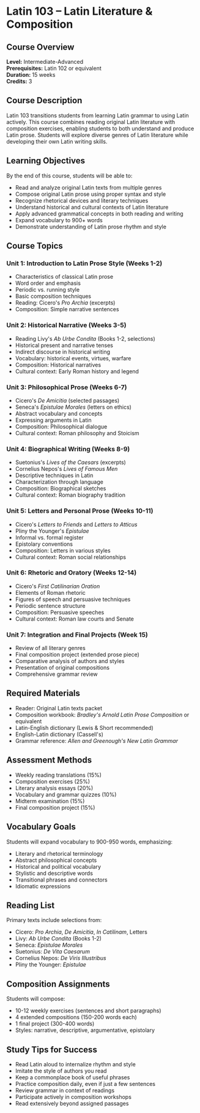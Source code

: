 # Latin 103 – Latin Literature & Composition

## Course Overview
**Level:** Intermediate-Advanced  
**Prerequisites:** Latin 102 or equivalent  
**Duration:** 15 weeks  
**Credits:** 3

## Course Description
Latin 103 transitions students from learning Latin grammar to using Latin actively. This course combines reading original Latin literature with composition exercises, enabling students to both understand and produce Latin prose. Students will explore diverse genres of Latin literature while developing their own Latin writing skills.

## Learning Objectives
By the end of this course, students will be able to:
- Read and analyze original Latin texts from multiple genres
- Compose original Latin prose using proper syntax and style
- Recognize rhetorical devices and literary techniques
- Understand historical and cultural contexts of Latin literature
- Apply advanced grammatical concepts in both reading and writing
- Expand vocabulary to 900+ words
- Demonstrate understanding of Latin prose rhythm and style

## Course Topics

### Unit 1: Introduction to Latin Prose Style (Weeks 1-2)
- Characteristics of classical Latin prose
- Word order and emphasis
- Periodic vs. running style
- Basic composition techniques
- Reading: Cicero's *Pro Archia* (excerpts)
- Composition: Simple narrative sentences

### Unit 2: Historical Narrative (Weeks 3-5)
- Reading Livy's *Ab Urbe Condita* (Books 1-2, selections)
- Historical present and narrative tenses
- Indirect discourse in historical writing
- Vocabulary: historical events, virtues, warfare
- Composition: Historical narratives
- Cultural context: Early Roman history and legend

### Unit 3: Philosophical Prose (Weeks 6-7)
- Cicero's *De Amicitia* (selected passages)
- Seneca's *Epistulae Morales* (letters on ethics)
- Abstract vocabulary and concepts
- Expressing arguments in Latin
- Composition: Philosophical dialogue
- Cultural context: Roman philosophy and Stoicism

### Unit 4: Biographical Writing (Weeks 8-9)
- Suetonius's *Lives of the Caesars* (excerpts)
- Cornelius Nepos's *Lives of Famous Men*
- Descriptive techniques in Latin
- Characterization through language
- Composition: Biographical sketches
- Cultural context: Roman biography tradition

### Unit 5: Letters and Personal Prose (Weeks 10-11)
- Cicero's *Letters to Friends* and *Letters to Atticus*
- Pliny the Younger's *Epistulae*
- Informal vs. formal register
- Epistolary conventions
- Composition: Letters in various styles
- Cultural context: Roman social relationships

### Unit 6: Rhetoric and Oratory (Weeks 12-14)
- Cicero's *First Catilinarian Oration*
- Elements of Roman rhetoric
- Figures of speech and persuasive techniques
- Periodic sentence structure
- Composition: Persuasive speeches
- Cultural context: Roman law courts and Senate

### Unit 7: Integration and Final Projects (Week 15)
- Review of all literary genres
- Final composition project (extended prose piece)
- Comparative analysis of authors and styles
- Presentation of original compositions
- Comprehensive grammar review

## Required Materials
- Reader: Original Latin texts packet
- Composition workbook: *Bradley's Arnold Latin Prose Composition* or equivalent
- Latin-English dictionary (Lewis & Short recommended)
- English-Latin dictionary (Cassell's)
- Grammar reference: *Allen and Greenough's New Latin Grammar*

## Assessment Methods
- Weekly reading translations (15%)
- Composition exercises (25%)
- Literary analysis essays (20%)
- Vocabulary and grammar quizzes (10%)
- Midterm examination (15%)
- Final composition project (15%)

## Vocabulary Goals
Students will expand vocabulary to 900-950 words, emphasizing:
- Literary and rhetorical terminology
- Abstract philosophical concepts
- Historical and political vocabulary
- Stylistic and descriptive words
- Transitional phrases and connectors
- Idiomatic expressions

## Reading List
Primary texts include selections from:
- Cicero: *Pro Archia*, *De Amicitia*, *In Catilinam*, Letters
- Livy: *Ab Urbe Condita* (Books 1-2)
- Seneca: *Epistulae Morales*
- Suetonius: *De Vita Caesarum*
- Cornelius Nepos: *De Viris Illustribus*
- Pliny the Younger: *Epistulae*

## Composition Assignments
Students will compose:
- 10-12 weekly exercises (sentences and short paragraphs)
- 4 extended compositions (150-200 words each)
- 1 final project (300-400 words)
- Styles: narrative, descriptive, argumentative, epistolary

## Study Tips for Success
- Read Latin aloud to internalize rhythm and style
- Imitate the style of authors you read
- Keep a commonplace book of useful phrases
- Practice composition daily, even if just a few sentences
- Review grammar in context of readings
- Participate actively in composition workshops
- Read extensively beyond assigned passages
